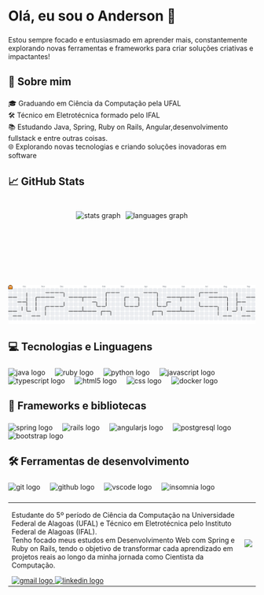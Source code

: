 <h1 align="left">Olá, eu sou o Anderson 👋</h1>

###

<p align="left">Estou sempre focado e entusiasmado em aprender mais, constantemente explorando novas ferramentas e frameworks para criar soluções criativas e impactantes!</p>

###

<h2 align="left">🍵 Sobre mim</h2>

###

<p align="left">🎓 Graduando em Ciência da Computação pela UFAL<br>🛠️ Técnico em Eletrotécnica formado pelo IFAL<br>📚 Estudando Java, Spring, Ruby on Rails, Angular,desenvolvimento fullstack e entre outras coisas.<br>🌐 Explorando novas tecnologias e criando soluções inovadoras em software</p>

###

<h2 align="left">📈 GitHub Stats</h2>

###

<br clear="both">
<div align="center">
<div style="display: flex; justify-content: center; gap: 10px;">
  <img src="https://github-readme-stats.vercel.app/api?username=ReizeXD&hide_title=false&hide_rank=false&show_icons=true&include_all_commits=true&count_private=true&disable_animations=false&theme=dark&locale=en&hide_border=false&order=1" height="150" alt="stats graph" />
  <img src="https://github-readme-stats.vercel.app/api/top-langs?username=ReizeXD&locale=pt-br&hide_title=false&layout=compact&card_width=320&langs_count=5&theme=dark&hide_border=false&order=2" height="150" alt="languages graph" />
</div>
  </div>

<div align="center">
    <picture>
    <source media="(prefers-color-scheme: dark)" srcset="https://raw.githubusercontent.com/ReizeXD/ReizeXD/output/pacman-contribution-graph-dark.svg">
    <source media="(prefers-color-scheme: light)" srcset="https://raw.githubusercontent.com/ReizeXD/ReizeXD/output/pacman-contribution-graph.svg">
    <img alt="pacman contribution graph" src="https://raw.githubusercontent.com/ReizeXD/ReizeXD/output/pacman-contribution-graph.svg">
  </picture>
</div>


<h2 align="left">💻 Tecnologias e Linguagens</h2>

###

<div align="left">
  <img src="https://cdn.jsdelivr.net/gh/devicons/devicon/icons/java/java-original.svg" height="40" alt="java logo"  />
  <img width="12" />
  <img src="https://cdn.jsdelivr.net/gh/devicons/devicon/icons/ruby/ruby-original.svg" height="40" alt="ruby logo"  />
  <img width="12" />
  <img src="https://cdn.jsdelivr.net/gh/devicons/devicon/icons/python/python-original.svg" height="40" alt="python logo"  />
  <img width="12" />
  <img src="https://cdn.jsdelivr.net/gh/devicons/devicon/icons/javascript/javascript-original.svg" height="40" alt="javascript logo"  />
  <img width="12" />
  <img src="https://cdn.jsdelivr.net/gh/devicons/devicon/icons/typescript/typescript-original.svg" height="40" alt="typescript logo"  />
  <img width="12" />
  <img src="https://cdn.jsdelivr.net/gh/devicons/devicon/icons/html5/html5-original.svg" height="40" alt="html5 logo"  />
  <img width="12" />
  <img src="https://cdn.jsdelivr.net/gh/devicons/devicon/icons/css3/css3-original.svg" height="40" alt="css logo"  />
  <img width="12" />
  <img src="https://cdn.jsdelivr.net/gh/devicons/devicon/icons/docker/docker-original.svg" height="40" alt="docker logo"  />
</div>

###

<h2 align="left">🚀 Frameworks e bibliotecas</h2>

###

<div align="left">
  <img src="https://cdn.jsdelivr.net/gh/devicons/devicon/icons/spring/spring-original.svg" height="40" alt="spring logo"  />
  <img width="12" />
  <img src="https://cdn.simpleicons.org/rubyonrails/CC0000" height="40" alt="rails logo"  />
  <img width="12" />
  <img src="https://cdn.jsdelivr.net/gh/devicons/devicon/icons/angularjs/angularjs-original.svg" height="40" alt="angularjs logo"  />
  <img width="12" />
  <img src="https://cdn.jsdelivr.net/gh/devicons/devicon/icons/postgresql/postgresql-original.svg" height="40" alt="postgresql logo"  />
  <img width="12" />
  <img src="https://cdn.jsdelivr.net/gh/devicons/devicon/icons/bootstrap/bootstrap-original.svg" height="40" alt="bootstrap logo"  />
</div>

###

<h2 align="left">🛠️ Ferramentas de desenvolvimento</h2>

###

<div align="left">
  <img src="https://cdn.jsdelivr.net/gh/devicons/devicon/icons/git/git-original.svg" height="40" alt="git logo"  />
  <img width="12" />
  <img src="https://skillicons.dev/icons?i=github" height="40" alt="github logo"  />
  <img width="12" />
  <img src="https://cdn.jsdelivr.net/gh/devicons/devicon/icons/vscode/vscode-original.svg" height="40" alt="vscode logo"  />
  <img width="12" />
  <img src="https://cdn.jsdelivr.net/gh/devicons/devicon/icons/insomnia/insomnia-original.svg" height="40" alt="insomnia logo"  />
</div>

###
<table border="0">
  <tr>
   <td>
  <p>
    Estudante do 5º período de Ciência da Computação na Universidade Federal de Alagoas (UFAL) e Técnico em Eletrotécnica pelo Instituto Federal de Alagoas (IFAL).<br>Tenho focado meus estudos em Desenvolvimento Web com Spring e Ruby on Rails, tendo o objetivo de transformar cada aprendizado em projetos reais ao longo da minha jornada como Cientista da Computação.
  </p>
  
  <a href="mailto:andersonreize@gmail.com" target="_blank">
    <img src="https://img.shields.io/static/v1?message=Gmail&logo=gmail&label=&color=D14836&logoColor=white&labelColor=&style=for-the-badge" height="35" alt="gmail logo" />
  </a>

  <a href="https://www.linkedin.com/in/andersonpassos-dev/" target="_blank">
    <img src="https://img.shields.io/static/v1?message=LinkedIn&logo=linkedin&label=&color=0077B5&logoColor=white&labelColor=&style=for-the-badge" height="35" alt="linkedin logo" />
  </a>
</td>
    <td>
      <img height="400" src="https://camo.githubusercontent.com/15857bd385b12298e036391e6b9644e481eb0903f46311126cb5f571df2b3686/68747470733a2f2f77686f736172676879612e6e65746c6966792e6170702f636f6e74656e742f67697068792e676966" />
    </td>
  </tr>
</table>

